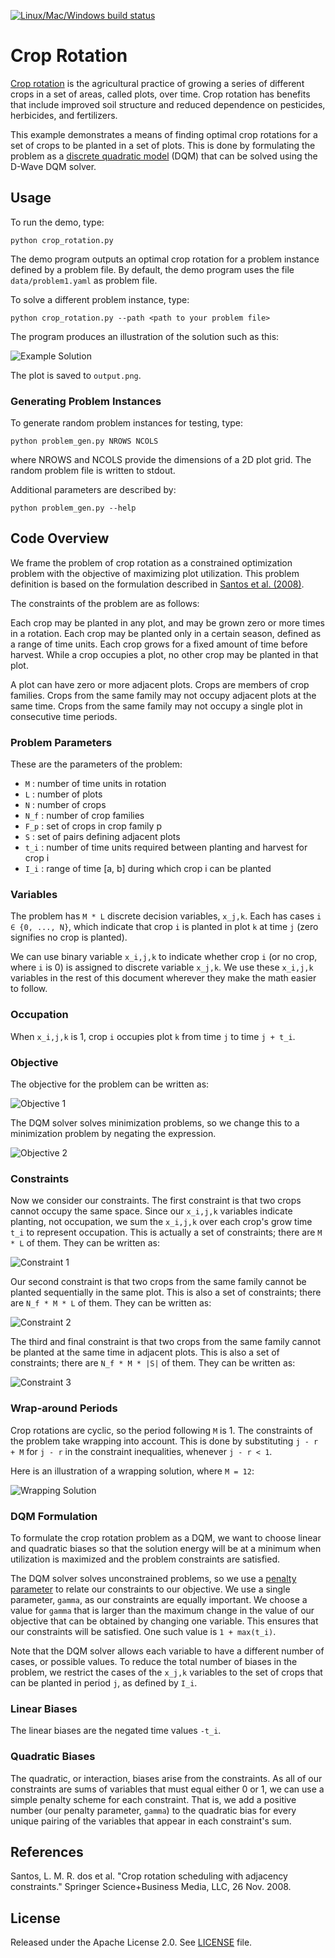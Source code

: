 [![Linux/Mac/Windows build status](
  https://circleci.com/gh/dwave-examples/crop-rotation.svg?style=svg)](
  https://circleci.com/gh/dwave-examples/crop-rotation)

# Crop Rotation

[Crop rotation](https://en.wikipedia.org/wiki/Crop_rotation) is the
agricultural practice of growing a series of different crops in a set of areas,
called plots, over time.  Crop rotation has benefits that include improved soil
structure and reduced dependence on pesticides, herbicides, and fertilizers.

This example demonstrates a means of finding optimal crop rotations for a
set of crops to be planted in a set of plots.  This is done by formulating the
problem as a [discrete quadratic model](
https://docs.ocean.dwavesys.com/en/stable/concepts/dqm.html#dqm-sdk) (DQM) that
can be solved using the D-Wave DQM solver.

## Usage

To run the demo, type:

    python crop_rotation.py

The demo program outputs an optimal crop rotation for a problem instance
defined by a problem file.  By default, the demo program uses the file
`data/problem1.yaml` as problem file.

To solve a different problem instance, type:

    python crop_rotation.py --path <path to your problem file>

The program produces an illustration of the solution such as this:

![Example Solution](_static/solution1.png)

The plot is saved to `output.png`.

### Generating Problem Instances

To generate random problem instances for testing, type:

    python problem_gen.py NROWS NCOLS

where NROWS and NCOLS provide the dimensions of a 2D plot grid.  The random
problem file is written to stdout.

Additional parameters are described by:

    python problem_gen.py --help

## Code Overview

We frame the problem of crop rotation as a constrained optimization problem
with the objective of maximizing plot utilization.  This problem definition is
based on the formulation described in [Santos et al. (2008)](#santos).

The constraints of the problem are as follows:

Each crop may be planted in any plot, and may be grown zero or more times in a
rotation.  Each crop may be planted only in a certain season, defined as a
range of time units.  Each crop grows for a fixed amount of time before
harvest.  While a crop occupies a plot, no other crop may be planted in that
plot.

A plot can have zero or more adjacent plots.  Crops are members of crop
families.  Crops from the same family may not occupy adjacent plots at the same
time.  Crops from the same family may not occupy a single plot in consecutive
time periods.

### Problem Parameters

These are the parameters of the problem:

- `M` : number of time units in rotation
- `L` : number of plots
- `N` : number of crops
- `N_f` : number of crop families
- `F_p` : set of crops in crop family p
- `S` : set of pairs defining adjacent plots
- `t_i` : number of time units required between planting and harvest for crop i
- `I_i` : range of time [a, b] during which crop i can be planted

### Variables

The problem has `M * L` discrete decision variables, `x_j,k`.  Each has cases
`i ∈ {0, ..., N}`, which indicate that crop `i` is planted in plot `k` at time
`j` (zero signifies no crop is planted).

We can use binary variable `x_i,j,k` to indicate whether crop `i` (or no crop,
where `i` is 0) is assigned to discrete variable `x_j,k`.  We use these
`x_i,j,k` variables in the rest of this document wherever they make the math
easier to follow.

### Occupation

When `x_i,j,k` is 1, crop `i` occupies plot `k` from time `j` to time `j +
t_i`.

### Objective

The objective for the problem can be written as:

<!--
LaTeX equation:
max \sum_{k=1}^{L} \sum_{j=1}^{M} \sum_{i=1}^{N} t_i \cdot x_{i,j,k}
-->

![Objective 1](_static/obj1.png)

The DQM solver solves minimization problems, so we change this to a
minimization problem by negating the expression.

<!--
LaTeX equation:
min \sum_{k=1}^{L} \sum_{j=1}^{M} \sum_{i=1}^{N} - t_i \cdot x_{i,j,k}
-->

![Objective 2](_static/obj2.png)

### Constraints

Now we consider our constraints.  The first constraint is that two crops cannot
occupy the same space.  Since our `x_i,j,k` variables indicate planting, not
occupation, we sum the `x_i,j,k` over each crop's grow time `t_i` to represent
occupation.  This is actually a set of constraints; there are `M * L` of them.
They can be written as:

<!--
LaTeX equation:
\sum_{i=1}^{N} \sum_{r=0}^{t_i - 1} x_{i,j - r,k} \leq 1, \hspace{0.3cm}
j = 1, \cdots, M, \hspace{0.2cm} k = 1, \cdots, L
-->

![Constraint 1](_static/const1.png)

Our second constraint is that two crops from the same family cannot be planted
sequentially in the same plot.  This is also a set of constraints; there are
`N_f * M * L` of them.  They can be written as:

<!--
LaTeX equation:
\sum_{i \in F_p} \sum_{r=0}^{t_i} x_{i,j - r,k} \leq 1, \hspace{0.3cm}
p = 1, \cdots, N_f, \hspace{0.2cm} j = 1, \cdots, M, \hspace{0.2cm}
k = 1, \cdots, L
-->

![Constraint 2](_static/const2.png)

The third and final constraint is that two crops from the same family cannot be
planted at the same time in adjacent plots.  This is also a set of constraints;
there are `N_f * M * |S|` of them.  They can be written as:

<!--
LaTeX equation:
\sum_{i \in F_p} \sum_{r=0}^{t_i - 1} [ x_{i,j - r,u} + x_{i,j - r,v} ] \leq 1,
\hspace{0.3cm} p = 1, \cdots, N_f, \hspace{0.2cm} j = 1, \cdots, M, \hspace{0.2cm}
(u, v) \in S
-->

![Constraint 3](_static/const3.png)

### Wrap-around Periods

Crop rotations are cyclic, so the period following `M` is 1.  The constraints
of the problem take wrapping into account.  This is done by substituting
`j - r + M` for `j - r` in the constraint inequalities, whenever `j - r < 1`.

Here is an illustration of a wrapping solution, where `M = 12`:

![Wrapping Solution](_static/solution2.png)

### DQM Formulation

To formulate the crop rotation problem as a DQM, we want to choose linear and
quadratic biases so that the solution energy will be at a minimum when
utilization is maximized and the problem constraints are satisfied.

The DQM solver solves unconstrained problems, so we use a
[penalty parameter](https://en.wikipedia.org/wiki/Penalty_method) to
relate our constraints to our objective.  We use a single parameter, `gamma`,
as our constraints are equally important.  We choose a value for `gamma` that
is larger than the maximum change in the value of our objective that can be
obtained by changing one variable.  This ensures that our constraints will be
satisfied.  One such value is `1 + max(t_i)`.

Note that the DQM solver allows each variable to have a different number of
cases, or possible values.  To reduce the total number of biases in the
problem, we restrict the cases of the `x_j,k` variables to the set of crops
that can be planted in period `j`, as defined by `I_i`.

### Linear Biases

The linear biases are the negated time values `-t_i`.

### Quadratic Biases

The quadratic, or interaction, biases arise from the constraints.  As all of
our constraints are sums of variables that must equal either 0 or 1, we can use
a simple penalty scheme for each constraint.  That is, we add a positive number
(our penalty parameter, `gamma`) to the quadratic bias for every unique pairing
of the variables that appear in each constraint's sum.

## References

<a id="santos"></a>
Santos, L. M. R. dos et al. "Crop rotation scheduling with adjacency
constraints." Springer Science+Business Media, LLC, 26 Nov. 2008.

## License

Released under the Apache License 2.0. See [LICENSE](LICENSE) file.

